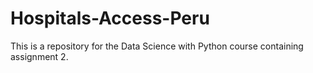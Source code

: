 # Hospitals-Access-Peru
This is a repository for the Data Science with Python course containing assignment 2.
